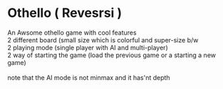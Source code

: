 # Othello ( Revesrsi )
An Awsome othello game with cool features \
2 different board (small size which is colorful and super-size b/w \
2 playing mode (single player with AI and multi-player) \
2 way of starting the game (load the previous game or a starting a new game) \
\
note that the AI mode is not minmax and it has'nt depth
